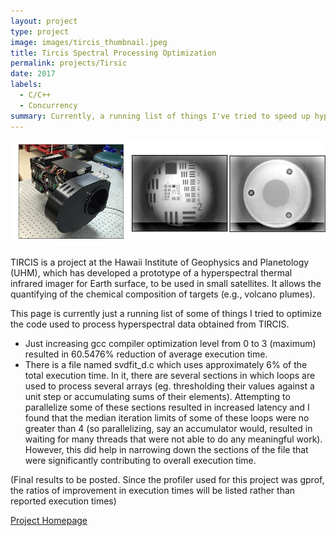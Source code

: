 ```yaml
---
layout: project
type: project
image: images/tircis_thumbnail.jpeg
title: Tircis Spectral Processing Optimization 
permalink: projects/Tirsic
date: 2017
labels:
  - C/C++
  - Concurrency
summary: Currently, a running list of things I've tried to speed up hyperspectral data processing software used by the Hawaii Institute of Geophysics and Planetology.
---
```

<img class="ui image" src="../images/tircis.jpeg">

TIRCIS is a project at the Hawaii Institute of Geophysics and Planetology (UHM), which has developed a prototype of a hyperspectral thermal infrared imager for Earth surface, to be used in small satellites. It allows the quantifying of the chemical composition of targets (e.g., volcano plumes).

This page is currently just a running list of some of things I tried to optimize the code used to process hyperspectral data obtained from TIRCIS.

* Just increasing gcc compiler optimization level from 0 to 3 (maximum) resulted in 60.5476% reduction of average execution time.
* There is a file named svdfit_d.c which uses approximately 6% of the total execution time. In it, there are several sections in which loops are used to process several arrays (eg. thresholding their values against a unit step or accumulating sums of their elements). Attempting to parallelize some of these sections resulted in increased latency and I found that the median iteration limits of some of these loops were no greater than 4 (so parallelizing, say an accumulator would, resulted in waiting for many threads that were not able to do any meaningful work). However, this did help in narrowing down the sections of the file that were significantly contributing to overall execution time.


(Final results to be posted. Since the profiler used for this project was gprof, the ratios of improvement in execution times will be listed rather than reported execution times)

[Project Homepage](http://www.higp.hawaii.edu/~harold/tircis_doc/index.html)


